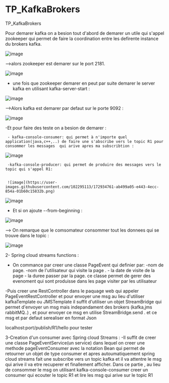 # TP_KafkaBrokers
TP_KafkaBrokers


Pour demarer kafka on a besion tout d'abord de demarer un utile qui s'appel zookeeper qui permet de faire la coordination entre les defirente instance du brokers kafka.

![image](https://user-images.githubusercontent.com/102295113/172881882-da8948f5-41f5-412b-af43-7784dcfa5d41.png)

-->alors zookeeper est demarer sur le port 2181.

 ![image](https://user-images.githubusercontent.com/102295113/172882014-ab755cc6-1ad1-4fae-a7d2-cab2ce8736aa.png)
 
 - une fois que zookeeper demarer en peut par suite demarer le server kafka en utilisant kafka-server-start :
 
 ![image](https://user-images.githubusercontent.com/102295113/172883791-a69fddf6-3cea-4d4d-949a-27ff08a055ce.png)
 
 -->Alors kafka est demarer par defaut sur le porte 9092 :
 
 ![image](https://user-images.githubusercontent.com/102295113/172888547-c8c9401c-594a-4b7a-9206-00ff74a0b11b.png)

 -Et pour faire des teste on a besion de demarer :
 
     - kafka-console-consumer: qui permet à n'importe quel application(java,c++,..) de faire une s'abscribe vers le topic R1 pour consommer les messages  qui arive apres ma subscribtion :
     
![image](https://user-images.githubusercontent.com/102295113/172930702-202c3ddb-012b-44a6-9c69-ed7ff0891410.png)


      
     -kafka-console-producer: qui permet de produire des messages vers le topic qui s'appel R1:
     
     
     ![image](https://user-images.githubusercontent.com/102295113/172934761-ab499a05-e443-4ecc-854a-01b60c15832b.png)

    
![image](https://user-images.githubusercontent.com/102295113/172933966-a4f8e440-d218-4ac0-a106-36c928d0681b.png)

- Et si on ajoute --from-beginning :

![image](https://user-images.githubusercontent.com/102295113/172934489-91e3a338-57d9-4790-92bf-2f57c207ffde.png)

--> On remarque que le comsomateur consommer  tout les donnees qui se trouve dans le topic :

![image](https://user-images.githubusercontent.com/102295113/172934296-829c38b7-47d9-4b4d-8ea6-c1cd1890991f.png)

2- Spring cloud streams functions :

- On commance par creer une classe PageEvent qui definier par:
     -nom de page.
     -nom de l'utilisateur qui visite la page .
      - la date de visite de la page
      -  la duree passer par la page.
 ce classe permet de gerer des evenoment qui sont produisse dans les page visiter par les utilisateur
 
 -Puis creer une RestController dans le paquage web qui appeler PageEventRestController et pour envoyer une msg au lieu d'utiliser kafkaTemplate ou JMSTemplate il suffit d'utiliser un objet  StreamBridge qui permet d'envoyer un msg mais  indepandament des brokers (kafka,jms rabbitMQ..) , et pour envoyer ce msg en utilise StreamBridge.send . et ce msg et par defaut serealiser en format Json
 
localhost:port/publish/R1/hello pour tester 

3-Creation d'un  consumer avec Spring cloud Streams :
-Il suffit de creer une classe PageEventService(un service) dans lequel on creer une methode pageEventConsumer avec la notation Bean qui permet de retourner un objet de type consumer et apres autoumatiquement spring cloud streams fait une subscribe vers un topic kafka et il va attentre le msg qui arive il va etre recuperer et finallement afficher.
Dans ce partie , au lieu de consommer le msg on utilisant kafka-console-consumer 
creer un consumer qui ecouter le topic R1 et lire les msg qui arive sur le topic R1


 





     
     
     


 

